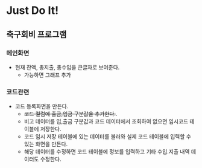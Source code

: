 # Just Do It!
## 축구회비 프로그램

### 메인화면
- 현재 잔액, 총지출, 총수입을 큰글자로 보여준다.
    * 가능하면 그래프 추가

### 코드관련
- 코드 등록화면을 만든다.
    * ~~코드 컬럼에 출금,입금 구분값을 추가한다.~~.
    * 비고 데이터를 입,출금 구분값과 코드 데이터에서 조회하여 없으면 임시코드 테이블에 저장한다.
    * 코드 임시 저장 테이블에 있는 데이터를 불러와 실제 코드 테이블에 입력할 수 있는 화면을 만든다.
    * 해당 데이터를 수정하면 코드 테이블에 정보를 입력하고 기타 수입.지출 내역 데이터도 수정한다.
  